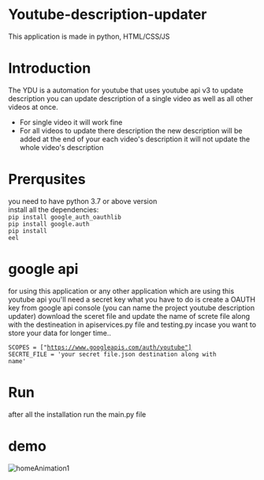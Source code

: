# Youtube-description-updater
This application is made in python, HTML/CSS/JS

# Introduction
The YDU is a automation for youtube that uses youtube api v3 to update description you can update description of a single video as well as all other videos at once.
<ul>
  <li>For single video it will work fine</li>

  <li>For all videos to update there description the new description will be added at the end of your each video's description it will not update the whole video's description</li>
</ul>

# Prerqusites
you need to have python 3.7 or above version<br>
install all the dependencies:<br>
<code>pip install google_auth_oauthlib</code><br>
<code>pip install google.auth</code><br>
<code>pip install eel</code><br>

# google api
for using this application or any other application which are using this youtube api you'll need a secret key what you have to do is create a OAUTH key from google api console (you can name the project youtube description updater) download the sceret file and update the name of screte file along with the destineation in apiservices.py file and testing.py incase you want to store your data for longer time..

<code>SCOPES = ["https://www.googleapis.com/auth/youtube"]</code><br>
<code>SECRTE_FILE = 'your secret file.json destination along with name'</code>

# Run
after all the installation run the main.py file

# demo
![homeAnimation1](https://user-images.githubusercontent.com/69845990/123261868-b81c7d80-d510-11eb-9cf9-955c34d9efd9.gif)
